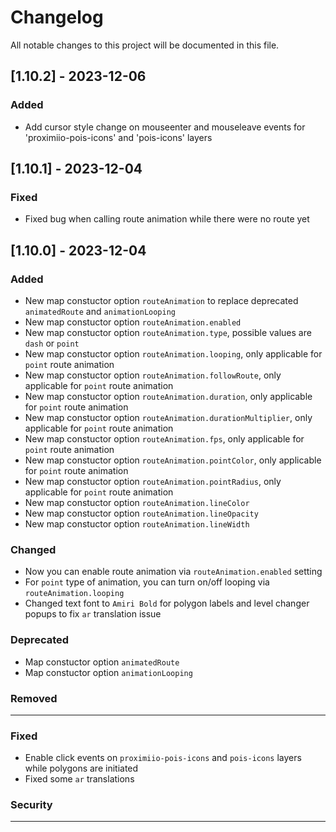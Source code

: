 # Changelog

All notable changes to this project will be documented in this file.

## [1.10.2] - 2023-12-06

### Added

- Add cursor style change on mouseenter and mouseleave events for 'proximiio-pois-icons' and 'pois-icons' layers

## [1.10.1] - 2023-12-04

### Fixed

- Fixed bug when calling route animation while there were no route yet

## [1.10.0] - 2023-12-04

### Added

- New map constuctor option `routeAnimation` to replace deprecated `animatedRoute` and `animationLooping`
- New map constuctor option `routeAnimation.enabled`
- New map constuctor option `routeAnimation.type`, possible values are `dash` or `point`
- New map constuctor option `routeAnimation.looping`, only applicable for `point` route animation 
- New map constuctor option `routeAnimation.followRoute`, only applicable for `point` route animation 
- New map constuctor option `routeAnimation.duration`, only applicable for `point` route animation 
- New map constuctor option `routeAnimation.durationMultiplier`, only applicable for `point` route animation 
- New map constuctor option `routeAnimation.fps`, only applicable for `point` route animation 
- New map constuctor option `routeAnimation.pointColor`, only applicable for `point` route animation 
- New map constuctor option `routeAnimation.pointRadius`, only applicable for `point` route animation 
- New map constuctor option `routeAnimation.lineColor`
- New map constuctor option `routeAnimation.lineOpacity`
- New map constuctor option `routeAnimation.lineWidth`

### Changed

- Now you can enable route animation via `routeAnimation.enabled` setting
- For `point` type of animation, you can turn on/off looping via `routeAnimation.looping`
- Changed text font to `Amiri Bold` for polygon labels and level changer popups to fix `ar` translation issue

### Deprecated

- Map constuctor option `animatedRoute`
- Map constuctor option `animationLooping`

### Removed

---

### Fixed

- Enable click events on `proximiio-pois-icons` and `pois-icons` layers while polygons are initiated 
- Fixed some `ar` translations

### Security

---